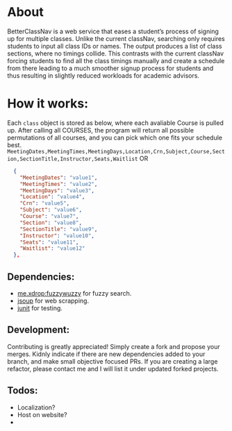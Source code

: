 # About
BetterClassNav is a web service that eases a student’s process of signing up for multiple
classes. Unlike the current classNav, searching only requires students to input all class IDs or
names. The output produces a list of class sections, where no timings collide. This contrasts
with the current classNav forcing students to find all the class timings manually and create a
schedule from there leading to a much smoother signup process for students and thus resulting
in slightly reduced workloads for academic advisors.

# How it works:
Each `class` object is stored as below, where each avaliable Course is pulled up. After calling all COURSES, the program will return all possible permutations of all courses, and you can pick which one fits your schedule best.  
`MeetingDates,MeetingTimes,MeetingDays,Location,Crn,Subject,Course,Section,SectionTitle,Instructor,Seats,Waitlist`
OR 
```json
  {
    "MeetingDates": "value1",
    "MeetingTimes": "value2",
    "MeetingDays": "value3",
    "Location": "value4",
    "Crn": "value5",
    "Subject": "value6",
    "Course": "value7",
    "Section": "value8",
    "SectionTitle": "value9",
    "Instructor": "value10",
    "Seats": "value11",
    "Waitlist": "value12"
  },

```

## Dependencies:
- [me.xdrop:fuzzywuzzy](https://github.com/xdrop/fuzzywuzzy) for fuzzy search.
- [jsoup](https://jsoup.org/) for web scrapping.
- [junit](https://github.com/junit-team/junit5) for testing.

## Development:
Contributing is greatly appreciated! Simply create a fork and propose your merges. Kidnly indicate if there are new dependencies added to your branch, 
and make small objective focused PRs. 
If you are creating a large refactor, please contact me and I will list it under updated forked projects. 

## Todos: 
- Localization?
- Host on website?
- 
